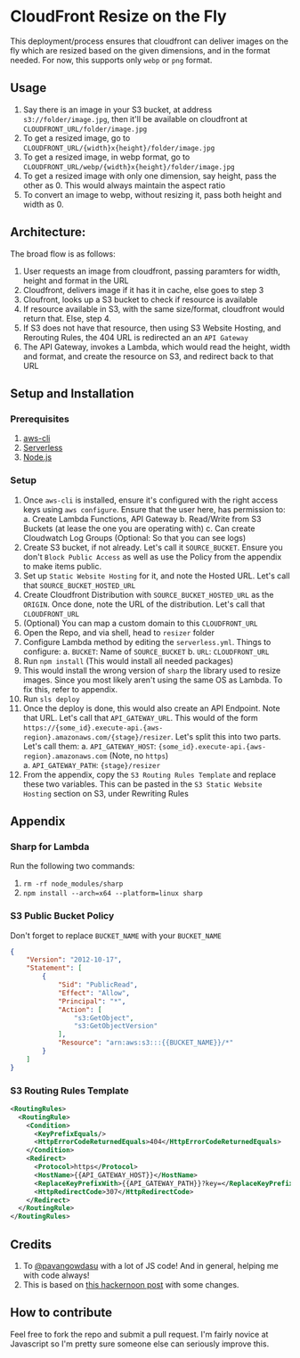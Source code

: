 # CloudFront Resize on the Fly

This deployment/process ensures that cloudfront can deliver images on the fly which are resized based on the given dimensions, and in the format needed.
For now, this supports only `webp` or `png` format. 

## Usage

1. Say there is an image in your S3 bucket, at address `s3://folder/image.jpg`, then it'll be available on cloudfront at `CLOUDFRONT_URL/folder/image.jpg`
2. To get a resized image, go to `CLOUDFRONT_URL/{width}x{height}/folder/image.jpg` 
3. To get a resized image, in webp format, go to `CLOUDFRONT_URL/webp/{width}x{height}/folder/image.jpg`
4. To get a resized image with only one dimension, say height, pass the other as 0. This would always maintain the aspect ratio
5. To convert an image to webp, without resizing it, pass both height and width as 0.


## Architecture:

The broad flow is as follows:
1. User requests an image from cloudfront, passing paramters for width, height and format in the URL
2. Cloudfront, delivers image if it has it in cache, else goes to step 3
3. Cloufront, looks up a S3 bucket to check if resource is available
4. If resource available in S3, with the same size/format, cloudfront would return that. Else, step 4.
5. If S3 does not have that resource, then using S3 Website Hosting, and Rerouting Rules, the 404 URL is redirected an an `API Gateway`
6. The API Gateway, invokes a Lambda, which would read the height, width and format, and create the resource on S3, and redirect back to that URL

## Setup and Installation

### Prerequisites
1. [aws-cli](https://aws.amazon.com/cli/)
2. [Serverless](https://www.serverless.com/)
3. [Node.js](https://nodejs.org/en/)

### Setup
1. Once `aws-cli` is installed, ensure it's configured with the right access keys using `aws configure`. Ensure that the user here, has permission to:
    a. Create Lambda Functions, API Gateway
    b. Read/Write from S3 Buckets (at lease the one you are operating with)
    c. Can create Cloudwatch Log Groups (Optional: So that you can see logs)
2. Create S3 bucket, if not already. Let's call it `SOURCE_BUCKET`. Ensure you don't `Block Public Access` as well as use the Policy from the appendix to make items public.
3. Set up `Static Website Hosting` for it, and note the Hosted URL. Let's call that `SOURCE_BUCKET_HOSTED_URL`
4. Create Cloudfront Distribution with `SOURCE_BUCKET_HOSTED_URL` as the `ORIGIN`. Once done, note the URL of the distribution. Let's call that `CLOUDFRONT_URL`
5. (Optional) You can map a custom domain to this `CLOUDFRONT_URL`
6. Open the Repo, and via shell, head to `resizer` folder
7. Configure Lambda method by editing the `serverless.yml`. Things to configure:
    a. `BUCKET`: Name of `SOURCE_BUCKET`
    b. `URL`: `CLOUDFRONT_URL` 
8. Run `npm install` (This would install all needed packages)
9. This would install the wrong version of `sharp` the library used to resize images. Since you most likely aren't using the same OS as Lambda. To fix this, refer to appendix.
10. Run `sls deploy`
11. Once the deploy is done, this would also create an API Endpoint. Note that URL. Let's call that `API_GATEWAY_URL`. This would of the form `https://{some_id}.execute-api.{aws-region}.amazonaws.com/{stage}/resizer`. Let's split this into two parts. Let's call them:
    a. `API_GATEWAY_HOST`: `{some_id}.execute-api.{aws-region}.amazonaws.com` (Note, no `https`)  
    a. `API_GATEWAY_PATH`: `{stage}/resizer`
12. From the appendix, copy the `S3 Routing Rules Template` and replace these two variables. This can be pasted in the `S3 Static Website Hosting` section on S3, under Rewriting Rules


## Appendix

### Sharp for Lambda
Run the following two commands:
1. `rm -rf node_modules/sharp`
2. `npm install --arch=x64 --platform=linux sharp`

### S3 Public Bucket Policy
Don't forget to replace `BUCKET_NAME` with your `BUCKET_NAME`

```json
{
    "Version": "2012-10-17",
    "Statement": [
        {
            "Sid": "PublicRead",
            "Effect": "Allow",
            "Principal": "*",
            "Action": [
                "s3:GetObject",
                "s3:GetObjectVersion"
            ],
            "Resource": "arn:aws:s3:::{{BUCKET_NAME}}/*"
        }
    ]
}
``` 


### S3 Routing Rules Template

```xml
<RoutingRules>
  <RoutingRule>
    <Condition>
      <KeyPrefixEquals/>
      <HttpErrorCodeReturnedEquals>404</HttpErrorCodeReturnedEquals>
    </Condition>
    <Redirect>
      <Protocol>https</Protocol>
      <HostName>{{API_GATEWAY_HOST}}</HostName>
      <ReplaceKeyPrefixWith>{{API_GATEWAY_PATH}}?key=</ReplaceKeyPrefixWith>
      <HttpRedirectCode>307</HttpRedirectCode>
    </Redirect>
  </RoutingRule>
</RoutingRules>
```



## Credits
1. To [@pavangowdasu](https://github.com/pavangowdasu) with a lot of JS code! And in general, helping me with code always! 
2. This is based on [this hackernoon post](https://hackernoon.com/image-resizing-after-upload-with-amazon-s3-aws-lambda-and-cloudfront-for-ssl-loce3y0h) with some changes.

## How to contribute
Feel free to fork the repo and submit a pull request. I'm fairly novice at Javascript so I'm pretty sure someone else can seriously improve this.
